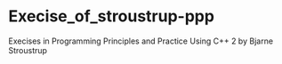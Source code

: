 # Execise_of_stroustrup-ppp
Execises in Programming  Principles and Practice Using C++ 2 by Bjarne Stroustrup 
